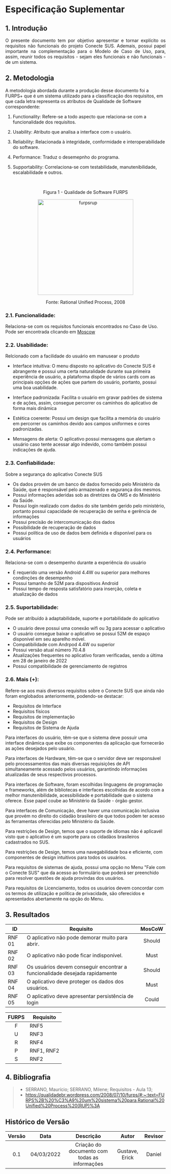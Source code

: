 # Especificação Suplementar

## 1. Introdução

<p style="text-align: justify;"> O presente documento tem por objetivo apresentar e tornar explícito os requisitos não funcionais do projeto Conecte SUS. Ademais, possui papel importante na complementação para o Modelo de Caso de Uso, para, assim, reunir todos os requisitos - sejam eles funcionais e não funcionais - de um sistema. </p>

## 2. Metodologia

A metodologia abordada durante a produção desse documento foi a FURPS+ que é um sistema utilizado para a classificação dos requisitos, em que cada letra representa os atributos de Qualidade de Software correspondente:

1. Functionality: Refere-se a todo aspecto que relaciona-se com a funcionalidade dos requisitos.

2. Usability: Atributo que analisa a interface com o usuário.

3. Reliability: Relacionada à integridade, conformidade e interoperabilidade do software.

4. Performance: Traduz o desemepnho do programa.

5. Supportability: Correlaciona-se com testabilidade, manutenibilidade, escalabilidade e outros.

<br>

<center>

<p>Figura 1 - Qualidade de Software FURPS </p>

<a href="https://ibb.co/Fzb8qdb"><img src="https://i.ibb.co/kXgq6Pg/furpsrup.gif"   width="300" height ="300" alt="furpsrup" border="0"></a>

<p> Fonte: Rational Unified Process, 2008 </p>

</center>

### 2.1. Funcionalidade:

Relaciona-se com os requisitos funcionais encontrados no Caso de Uso. Pode ser encontrada clicando em <a href="url">Moscow</a>

### 2.2. Usabilidade:

Relcionado com a facilidade do usuário em manusear o produto

- Interface intuitiva: O menu disposto no aplicativo do Conecte SUS é abrangente e possui uma certa naturalidade durante sua primeira experiência de usuário, a plataforma dispõe de vários cards com as principais opções de ações que partem do usuário, portanto, possui uma boa usabilidade.

- Interface padronizada: Facilita o usuário em gravar padrões de sistema e de ações, assim, consegue percorrer os caminhos do aplicativo de forma mais dinâmica

- Estética coerente: Possui um design que facilita a memória do usuário em percorrer os caminhos devido aos campos uniformes e cores padronizadas.

- Mensagens de alerta: O aplicativo possui mensagens que alertam o usuário caso tente acessar algo indevido, como também possui indicações de ajuda.

### 2.3. Confiabilidade:

Sobre a segurança do aplicativo Conecte SUS

- Os dados provém de um banco de dados fornecido pelo Ministério da Saúde, que é responsável pelo armazenado e segurança dos mesmos.
- Possui informações aderidas sob as diretrizes da OMS e do Ministério da Saúde.
- Possui login realizado com dados do site também gerido pelo ministério, portanto possui capacidade de recuperação de senha e gerência de informações
- Possui precisão de intercomunicação dos dados
- Possibilidade de recuperação de dados
- Possui política de uso de dados bem definida e disponível para os usuários

### 2.4. Performance:

Relaciona-se com o desempenho durante a experiência do usuário

- É requerido uma versão Android 4.4W ou superior para melhores condinções de desempenho
- Possui tamanho de 52M para dispositivos Android
- Possui tempo de resposta satisfatório para inserção, coleta e atualização de dados

### 2.5. Suportabilidade:

Pode ser atribuído à adaptabilidade, suporte e portabilidade do aplicativo

- O usuário deve possui uma conexão wifi ou 3g para acessar o aplicativo
- O usuário consegue baixar o aplicativo se possui 52M de espaço disponível em seu aparelho móvel.
- Compatibilidade com Andrpod 4.4W ou superior
- Possui versão atual número 70.4.8
- Atualizações frequentes no aplicativo foram verificadas, sendo a última em 28 de janeiro de 2022
- Possui compatibilidade de gerenciamento de registros

### 2.6. Mais (+):

Refere-se aos mais diversos requisitos sobre o Conecte SUS que ainda não foram englobados anteriormente, podendo-se destacar:

- Requisitos de Interface
- Requisitos físicos
- Requisitos de implementação
- Requisitos de Design
- Requisitos de Sistema de Ajuda

Para interfaces do usuário, têm-se que o sistema deve possuir uma interface dinâmica que exibe os componentes da aplicação que fornecerão as ações desejados pelo usuário.

Para interfaces de Hardware, têm-se que o servidor deve ser responsável pelo processamentos das mais diversas requisições de API simultaneamente acessado pelos usuários, garantindo informações atualizadas de seus respectivos processos.

Para interfaces de Software, foram escolhidas linguagens de programação e frameworks, além de bibliotecas e interfaces escolhidas de acordo com a melhor manutenibilidade, acessibilidade e portabilidade que o sistema oferece. Esse papel coube ao Ministério da Saúde - órgão gestor.

Para interfaces de Comunicação, deve haver uma comunicação inclusiva que provém no direito do cidadão brasileiro de que todos podem ter acesso às ferramentas oferecidas pelo Ministério da Saúde.

Para restrições de Design, temos que o suporte de idiomas não é aplicavél visto que o aplicativo é um suporte para os cidadãos brasileiros cadastrados no SUS.

Para restrições de Design, temos uma navegabilidade boa e eficiente, com componentes de design intuitivos para todos os usuários.

Para requisitos de sistemas de ajuda, possui uma opção no Menu "Fale com o Conecte SUS" que da acesso ao formulário que poderá ser preenchido para resolver questões de ajuda provindas dos usuários.

Para requisitos de Licenciamento, todos os usuários devem concordar com os termos de utilização e política de privacidade, são oferecidos e apresentados abertamente na opção do Menu.

## 3. Resultados

<center>

| ID     | Requisito                                                                   | MosCoW |
| ------ | --------------------------------------------------------------------------- | :----: |
| RNF 01 | O aplicativo não pode demorar muito para abrir.                             | Should |
| RNF 02 | O aplicativo não pode ficar indisponível.                                   |  Must  |
| RNF 03 | Os usuários devem conseguir encontrar a funcionalidade desejada rapidamente | Should |
| RNF 04 | O aplicativo deve proteger os dados dos usuários.                           |  Must  |
| RNF 05 | O aplicativo deve apresentar persistência de login                          | Could  |

</center>

<center>

| FURPS | Requisito  |
| :---: | ---------- |
|   F   | RNF5       |
|   U   | RNF3       |
|   R   | RNF4       |
|   P   | RNF1, RNF2 |
|   S   | RNF2       |

</center>

## 4. Bibliografia

> - SERRANO, Maurício; SERRANO, Milene; Requisitos - Aula 13;
> - https://qualidadebr.wordpress.com/2008/07/10/furps/#:~:text=FURPS%2B%20%C3%A9%20um%20sistema%20para,Rational%20Unified%20Process%20(RUP)%3A

## Histórico de Versão

| Versão |    Data    |                   Descrição                   |     Autor      | Revisor |
| :----: | :--------: | :-------------------------------------------: | :------------: | :-----: |
|  0.1   | 04/03/2022 | Criação do documento com todas as informações | Gustave, Erick | Daniel  |
